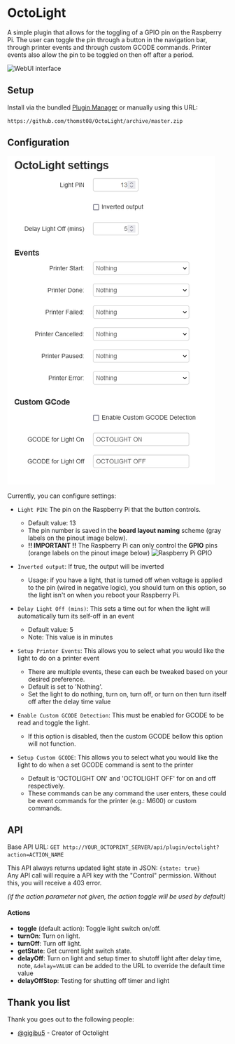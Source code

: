 # OctoLight
A simple plugin that allows for the toggling of a GPIO pin on the Raspberry Pi. The user can toggle the pin through a button in the navigation bar, through printer events and through custom GCODE commands. Printer events also allow the pin to be toggled on then off after a period.

![WebUI interface](img/screenshoot.png)

## Setup
Install via the bundled [Plugin Manager](https://docs.octoprint.org/en/master/bundledplugins/pluginmanager.html)
or manually using this URL:

	https://github.com/thomst08/OctoLight/archive/master.zip

## Configuration
![Settings panel](img/settings.png)

Currently, you can configure settings:
- `Light PIN`: The pin on the Raspberry Pi that the button controls.
	- Default value: 13
	- The pin number is saved in the **board layout naming** scheme (gray labels on the pinout image below).
	- **!! IMPORTANT !!** The Raspberry Pi can only control the **GPIO** pins (orange labels on the pinout image below)
	![Raspberry Pi GPIO](img/rpi_gpio.png)

- `Inverted output`: If true, the output will be inverted
	- Usage: if you have a light, that is turned off when voltage is applied to the pin (wired in negative logic), you should turn on this option, so the light isn't on when you reboot your Raspberry Pi.

- `Delay Light Off (mins)`: This sets a time out for when the light will automatically turn its self-off in an event
	- Default value: 5
	- Note: This value is in minutes

- `Setup Printer Events`: This allows you to select what you would like the light to do on a printer event
	- There are multiple events, these can each be tweaked based on your desired preference.
	- Default is set to 'Nothing'.
	- Set the light to do nothing, turn on, turn off, or turn on then turn itself off after the delay time value

- `Enable Custom GCODE Detection`: This must be enabled for GCODE to be read and toggle the light.
	- If this option is disabled, then the custom GCODE bellow this option will not function.

- `Setup Custom GCODE`: This allows you to select what you would like the light to do when a set GCODE command is sent to the printer
	- Default is 'OCTOLIGHT ON' and 'OCTOLIGHT OFF' for on and off respectively.
	- These commands can be any command the user enters, these could be event commands for the printer (e.g.: M600) or custom commands.


## API
Base API URL: `GET http://YOUR_OCTOPRINT_SERVER/api/plugin/octolight?action=ACTION_NAME`

This API always returns updated light state in JSON: `{state: true}` <br />
Any API call will require a API key with the "Control" permission.  Without this, you will receive a 403 error.

_(if the action parameter not given, the action toggle will be used by default)_
#### Actions
- **toggle** (default action): Toggle light switch on/off.
- **turnOn**: Turn on light.
- **turnOff**: Turn off light.
- **getState**: Get current light switch state.
- **delayOff**: Turn on light and setup timer to shutoff light after delay time, note, `&delay=VALUE` can be added to the URL to override the default time value
- **delayOffStop**: Testing for shutting off timer and light



## Thank you list
Thank you goes out to the following people:
- [@gigibu5]( https://github.com/gigibu5 ) - Creator of Octolight
